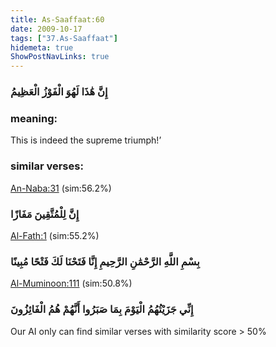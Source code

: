 ```yaml
---
title: As-Saaffaat:60
date: 2009-10-17
tags: ["37.As-Saaffaat"]
hidemeta: true 
ShowPostNavLinks: true 
---
```

### إِنَّ هَٰذَا لَهُوَ الْفَوْزُ الْعَظِيمُ
### meaning: 
This is indeed the supreme triumph!’
### similar verses: 

[An-Naba:31](/78/31) (sim:56.2%)

### إِنَّ لِلْمُتَّقِينَ مَفَازًا

[Al-Fath:1](/48/1) (sim:55.2%)

### بِسْمِ اللَّهِ الرَّحْمَٰنِ الرَّحِيمِ إِنَّا فَتَحْنَا لَكَ فَتْحًا مُبِينًا

[Al-Muminoon:111](/23/111) (sim:50.8%)

### إِنِّي جَزَيْتُهُمُ الْيَوْمَ بِمَا صَبَرُوا أَنَّهُمْ هُمُ الْفَائِزُونَ

Our AI only can find similar verses with similarity score > 50% 

